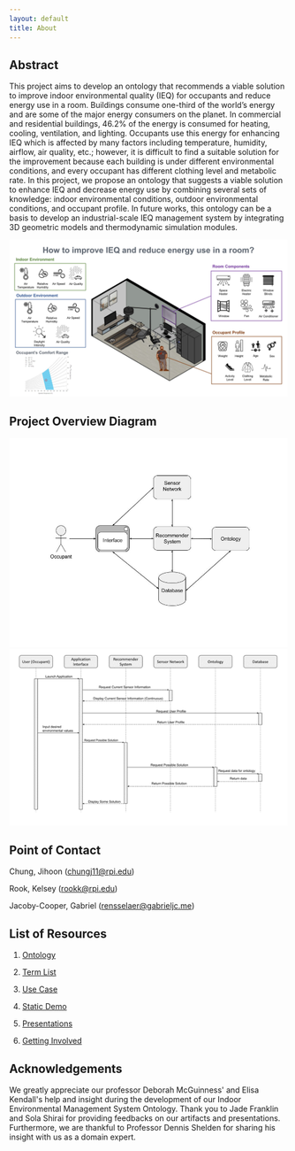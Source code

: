 ```yaml
---
layout: default
title: About
---
```


## Abstract

This project aims to develop an ontology that recommends a viable solution to improve indoor environmental quality (IEQ) for occupants and reduce energy use in a room. Buildings consume one-third of the world’s energy and are some of the major energy consumers on the planet. In commercial and residential buildings, 46.2% of the energy is consumed for heating, cooling, ventilation, and lighting. Occupants use this energy for enhancing IEQ which is affected by many factors including temperature, humidity, airflow, air quality, etc.; however, it is difficult to find a suitable solution for the improvement because each building is under different environmental conditions, and every occupant has different clothing level and metabolic rate.  In this project, we propose an ontology that suggests a viable solution to enhance IEQ and decrease energy use by combining several sets of knowledge: indoor environmental conditions, outdoor environmental conditions, and occupant profile. In future works, this ontology can be a basis to develop an industrial-scale IEQ management system by integrating 3D geometric models and thermodynamic simulation modules.

![System architecture diagram](images/OE_13_IEQ_Management_System_Abstract_Diagram.jpg)

## Project Overview Diagram

![System architecture diagram](images/SystemDiagram.jpg)
![Activity diagram](images/ActivityDiagram.png)

## Point of Contact

Chung, Jihoon (chungj11@rpi.edu)

Rook, Kelsey (rookk@rpi.edu)

Jacoby-Cooper, Gabriel (rensselaer@gabrieljc.me)

## List of Resources

1. [Ontology](ontology.md)

2. [Term List](termlist.md)

3. [Use Case](usecase.md)

4. [Static Demo](demo.md) 

5. [Presentations](presentations.md)

6. [Getting Involved](gettinginvolved.md)

## Acknowledgements

<p>We greatly appreciate our professor Deborah McGuinness' and Elisa Kendall's help and insight during the development of our Indoor Environmental Management System Ontology. Thank you to Jade Franklin and Sola Shirai for providing feedbacks on our artifacts and presentations. Furthermore, we are thankful to Professor Dennis Shelden for sharing his insight with us as a domain expert.</p>